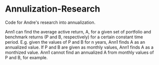 # Annulization-Research
Code for Andre's research into annualization.

Ann1 can find the average active return, A, for a given set of portfolio and benchmark returns (P and B, respectively) for a certain constant time period. E.g. given the values of P and B for n years, Ann1 finds A as an annualized value. If P and B are given as monthly values, Ann1 finds A as a monthized value. Ann1 cannot find an annualized A from monthly values of P and B, for example.
